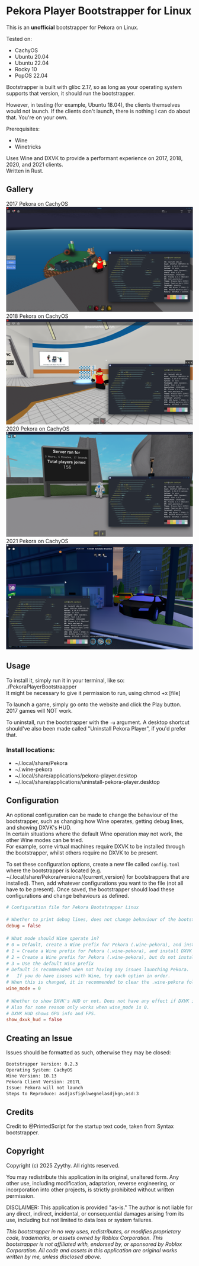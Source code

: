 # Pekora Player Bootstrapper for Linux

This is an **unofficial** bootstrapper for Pekora on Linux.

Tested on:
- CachyOS
- Ubuntu 20.04
- Ubuntu 22.04
- Rocky 10
- PopOS 22.04

Bootstrapper is built with glibc 2.17, so as long as your operating system supports that version, it should run the bootstrapper.

However, in testing (for example, Ubuntu 18.04), the clients themselves would not launch. If the clients don't launch, there is nothing I can do about that. You're on your own.

Prerequisites:
- Wine
- Winetricks

Uses Wine and DXVK to provide a performant experience on 2017, 2018, 2020, and 2021 clients.\
Written in Rust.

## Gallery
2017 Pekora on CachyOS
![Pekora 2017 client running on CachyOS.](pekora2017linux.png)
2018 Pekora on CachyOS
![Pekora 2018 client running on CachyOS.](pekora2018linux.png)
2020 Pekora on CachyOS
![Pekora 2020 client running on CachyOS.](pekora2020linux.png)
2021 Pekora on CachyOS
![Pekora 2011 client running on CachyOS.](pekora2021linux.png)

## Usage
To install it, simply run it in your terminal, like so: ./PekoraPlayerBootstraapper\
It might be necessary to give it permission to run, using chmod +x [file]

To launch a game, simply go onto the website and click the Play button. 2017 games will NOT work.

To uninstall, run the bootstrapper with the ``-u`` argument. A desktop shortcut should've also been made called "Uninstall Pekora Player", if you'd prefer that.

### Install locations:
- ~/.local/share/Pekora
- ~/.wine-pekora
- ~/.local/share/applications/pekora-player.desktop
- ~/.local/share/applications/uninstall-pekora-player.desktop

## Configuration
An optional configuration can be made to change the behaviour of the bootstrapper, such as changing how Wine operates, getting debug lines, and showing DXVK's HUD.\
In certain situations where the default Wine operation may not work, the other Wine modes can be tried.\
For example, some virtual machines require DXVK to be installed through the bootstrapper, whilst others require no DXVK to be present.

To set these configuration options, create a new file called ``config.toml`` where the bootstrapper is located (e.g. ~/.local/share/Pekora/versions/{current_version} for bootstrappers that are installed). Then, add whatever configurations you want to the file (not all have to be present). Once saved, the bootstrapper should load these configurations and change behaviours as defined.

```toml
# Configuration file for Pekora Bootstrapper Linux

# Whether to print debug lines, does not change behaviour of the bootstrapper
debug = false

# What mode should Wine operate in?
# 0 = Default, create a Wine prefix for Pekora (.wine-pekora), and install DXVK through Winetricks
# 1 = Create a Wine prefix for Pekora (.wine-pekora), and install DXVK manually through the bootstrapper
# 2 = Create a Wine prefix for Pekora (.wine-pekora), but do not install DXVK
# 3 = Use the default Wine prefix
# Default is recommended when not having any issues launching Pekora.
#   If you do have issues with Wine, try each option in order.
# When this is changed, it is recommended to clear the .wine-pekora folder in your Home folder.
wine_mode = 0

# Whether to show DXVK's HUD or not. Does not have any effect if DXVK is not installed.
# Also for some reason only works when wine_mode is 0.
# DXVK HUD shows GPU info and FPS.
show_dxvk_hud = false
```

## Creating an Issue
Issues should be formatted as such, otherwise they may be closed:

```
Bootstrapper Version: 0.2.3
Operating System: CachyOS
Wine Version: 10.13
Pekora Client Version: 2017L
Issue: Pekora will not launch
Steps to Reproduce: asdjasfigklwegnelasdjkgn;asd:3
```

## Credits
Credit to @PrintedScript for the startup text code, taken from Syntax bootstrapper.

## Copyright
Copyright (c) 2025 Zyythy. All rights reserved.

You may redistribute this application in its original, unaltered form. 
Any other use, including modification, adaptation, reverse engineering, or incorporation into other projects, is strictly prohibited without written permission.

DISCLAIMER: This application is provided "as-is." The author is not liable for any direct, indirect, incidental, or consequential damages arising from its use, including but not limited to data loss or system failures.

*This bootstrapper in no way uses, redistributes, or modifies proprietary code, trademarks, or assets owned by Roblox Corporation. This bootstrapper is not affiliated with, endorsed by, or sponsored by Roblox Corporation. All code and assets in this application are original works written by me, unless disclosed above.*
